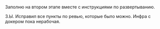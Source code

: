 Заполню на втором этапе вместе с инструкциями по развертыванию.

З.Ы. Исправил все пункты по ревью, которые было можно. 
Инфра с докером пока нерабочая. 
